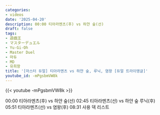 ```yaml
---
categories:
- videos
date: '2025-04-20'
description: 00:00 티아라멘츠(후) vs 하얀 숲(선)
draft: false
tags:
- 遊戯王
- マスターデュエル
- Yu-Gi-Oh
- Master Duel
- 마듀
- MD
- 유희왕
title: '[마스터 듀얼] 티아라멘츠 vs 하얀 숲, 루닉, 염왕 [듀얼 트라이앵글]'
youtube_id: -mPgsbmVW8k
---
```



{{< youtube -mPgsbmVW8k >}}

00:00 티아라멘츠(후) vs 하얀 숲(선)
02:45 티아라멘츠(선) vs 하얀 숲 루닉(후)
05:51 티아라멘츠(선) vs 염왕(후)
08:31 사용 덱 리스트